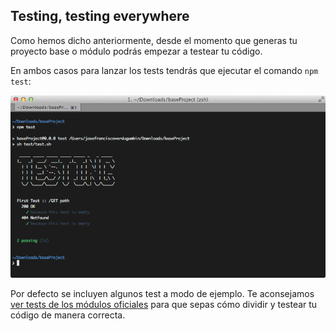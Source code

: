 ## Testing, testing everywhere

Como hemos dicho anteriormente, desde el momento que generas tu proyecto base o módulo podrás empezar a testear tu código.

En ambos casos para lanzar los tests tendrás que ejecutar el comando `npm test`:

![](../img/testing.png)

Por defecto se incluyen algunos test a modo de ejemplo. Te aconsejamos [ver tests de los módulos oficiales](https://github.com/sailorjs/sailor-module-user/tree/master/test) para que sepas cómo dividir y testear tu código de manera correcta.
